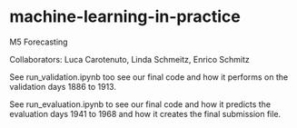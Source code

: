 # machine-learning-in-practice
M5 Forecasting 

Collaborators: Luca Carotenuto, Linda Schmeitz, Enrico Schmitz

See run_validation.ipynb too see our final code and how it performs on the validation days 1886 to 1913.

See run_evaluation.ipynb to see our final code and how it predicts the evaluation days 1941 to 1968 and how it creates the final submission file.
